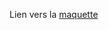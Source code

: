 Lien vers la [maquette](https://laurecohen70464.invisionapp.com/freehand/nvidia-wireframe-dGCwR2a0h)